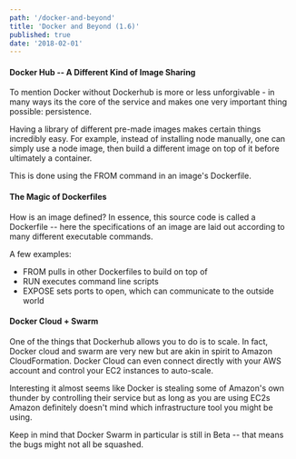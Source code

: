 ```yaml
---
path: '/docker-and-beyond'
title: 'Docker and Beyond (1.6)'
published: true
date: '2018-02-01'
---
```


#### Docker Hub -- A Different Kind of Image Sharing 
To mention Docker without Dockerhub is more or less unforgivable - in many ways its the core of the service and makes one very important thing possible: persistence.

Having a library of different pre-made images makes certain things incredibly easy. For example, instead of installing node manually, one can simply use a node image, then build a different image on top of it before ultimately a container.

This is done using the FROM command in an image's Dockerfile.

#### The Magic of Dockerfiles
How is an image defined? In essence, this source code is called a Dockerfile -- here the specifications of an image are laid out according to many different executable commands.

A few examples:

- FROM pulls in other Dockerfiles to build on top of
- RUN executes command line scripts
- EXPOSE sets ports to open, which can communicate to the outside world

#### Docker Cloud + Swarm
One of the things that Dockerhub allows you to do is to scale. In fact, Docker cloud and swarm are very new but are akin in spirit to Amazon CloudFormation. Docker Cloud can even connect directly with your AWS account and control your EC2 instances to auto-scale.

Interesting it almost seems like Docker is stealing some of Amazon's own thunder by controlling their service but as long as you are using EC2s Amazon definitely doesn't mind which infrastructure tool you might be using.

Keep in mind that Docker Swarm in particular is still in Beta -- that means the bugs might not all be squashed.